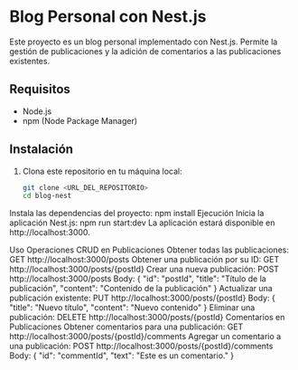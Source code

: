 # Blog Personal con Nest.js

Este proyecto es un blog personal implementado con Nest.js. Permite la gestión de publicaciones y la adición de comentarios a las publicaciones existentes.

## Requisitos

- Node.js
- npm (Node Package Manager)

## Instalación

1. Clona este repositorio en tu máquina local:

   ```bash
   git clone <URL_DEL_REPOSITORIO>
   cd blog-nest
Instala las dependencias del proyecto:
npm install
Ejecución
Inicia la aplicación Nest.js:
npm run start:dev
La aplicación estará disponible en http://localhost:3000.

Uso
Operaciones CRUD en Publicaciones
Obtener todas las publicaciones:
GET http://localhost:3000/posts
Obtener una publicación por su ID:
GET http://localhost:3000/posts/{postId}
Crear una nueva publicación:
POST http://localhost:3000/posts
Body: { "id": "postId", "title": "Título de la publicación", "content": "Contenido de la publicación" }
Actualizar una publicación existente:
PUT http://localhost:3000/posts/{postId}
Body: { "title": "Nuevo título", "content": "Nuevo contenido" }
Eliminar una publicación:
DELETE http://localhost:3000/posts/{postId}
Comentarios en Publicaciones
Obtener comentarios para una publicación:
GET http://localhost:3000/posts/{postId}/comments
Agregar un comentario a una publicación:
POST http://localhost:3000/posts/{postId}/comments
Body: { "id": "commentId", "text": "Este es un comentario." }